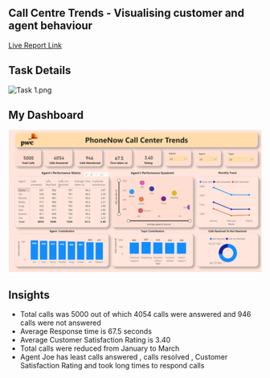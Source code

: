 ## Call Centre Trends - Visualising customer and agent behaviour

[Live Report Link](https://www.novypro.com/project/pwc-phonenow-call-center-trend)

## Task Details  

![Task 1.png ](https://cdn.theforage.com/vinternships/companyassets/4sLyCPgmsy8DA6Dh3/9RbnZnMj2k93xffms/Screen%20Shot%202021-06-15%20at%205.23.06%20PM.png)

## My Dashboard 
![Dashboard.png](https://github.com/Sivasundar3/Forage-pwc-virtual-internship/blob/main/1.%20Call%20Centre%20Trends/task%201.png)

## Insights

- Total calls was 5000 out of which 4054 calls were answered and 946 calls were not answered
- Average Response time is 67.5 seconds
- Average Customer Satisfaction Rating is 3.40
- Total calls were reduced from January to March
- Agent Joe has least calls answered , calls resolved , Customer Satisfaction Rating and took long times to respond calls





